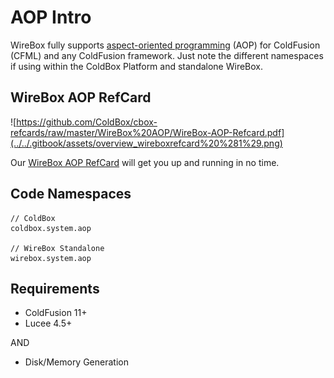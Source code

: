 # AOP Intro

WireBox fully supports [aspect-oriented programming](http://en.wikipedia.org/wiki/Aspect-oriented_programming) \(AOP\) for ColdFusion \(CFML\) and any ColdFusion framework. Just note the different namespaces if using within the ColdBox Platform and standalone WireBox.

## WireBox AOP RefCard

![https://github.com/ColdBox/cbox-refcards/raw/master/WireBox%20AOP/WireBox-AOP-Refcard.pdf](../../.gitbook/assets/overview_wireboxrefcard%20%281%29.png)

Our [WireBox AOP RefCard](https://github.com/ColdBox/cbox-refcards/raw/master/WireBox%20AOP/WireBox-AOP-Refcard.pdf) will get you up and running in no time.

## Code Namespaces

```text
// ColdBox
coldbox.system.aop

// WireBox Standalone
wirebox.system.aop
```

## Requirements

* ColdFusion 11+
* Lucee 4.5+

AND

* Disk/Memory Generation

